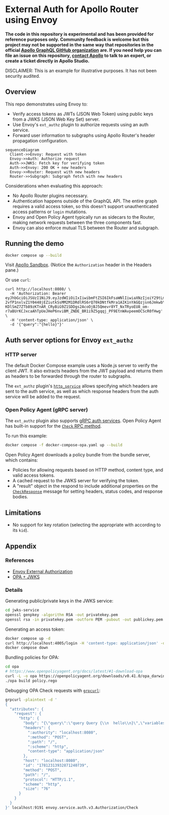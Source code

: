 # External Auth for Apollo Router using Envoy

**The code in this repository is experimental and has been provided for reference purposes only. Community feedback is welcome but this project may not be supported in the same way that repositories in the official [Apollo GraphQL GitHub organization](https://github.com/apollographql) are. If you need help you can file an issue on this repository, [contact Apollo](https://www.apollographql.com/contact-sales) to talk to an expert, or create a ticket directly in Apollo Studio.**

DISCLAIMER: This is an example for illustrative purposes. It has not been security audited.

## Overview

This repo demonstrates using Envoy to:

- Verify access tokens as JWTs (JSON Web Token) using public keys from a JWKS (JSON Web Key Set) server.
- Use Envoy's `ext_authz` plugin to authorize requests using an auth service.
- Forward user information to subgraphs using Apollo Router's header propagation configuration.

```mermaid
sequenceDiagram
  Client->>Envoy: Request with token
  Envoy->>Auth: Authorize request
  Auth->>JWKS: Fetch key for verifying token
  Auth->>Envoy: 200 OK + new headers
  Envoy->>Router: Request with new headers
  Router->>Subgraph: Subgraph fetch with new headers
```

Considerations when evaluating this approach:

- No Apollo Router plugins necessary.
- Authentication happens outside of the GraphQL API. The entire graph requires a valid access token, so this doesn't support unauthenticated access patterns or `login` mutations.
- Envoy and Open Policy Agent typically run as sidecars to the Router, making network requests between the three components fast.
- Envoy can also enforce mutual TLS between the Router and subgraph.

## Running the demo

```sh
docker compose up --build
```

Visit [Apollo Sandbox](https://studio.apollographql.com/sandbox/explorer?endpoint=http%3A%2F%2Flocalhost%3A8080%2F&explorerURLState=N4IgJg9gxgrgtgUwHYBcQC4QEcYIE4CeABAIq6FHAA6SRRAFggDZMQ0C%2BIANCIwIZh8AZwwhqIAIIwU9CHgCWALz4p5EJFQyaAQgj558RBAQBS9AEYBxKPIDy8kwGUAqooCSARgByDgJwA6YxNFMAB1Nzt5NwAPCIB3eXM4ADEUAC1HNwA2NwBrZKE%2BUK8mePk%2BAA0vdwArCHkATQAmXxQAGTgANQAWBtCPOKtnGErqsM6CMoaKzty3OsaW9q7e-sHLYenZos6YZud5NoBhEwAHaZI7GoBRJq8AFRJvABESRQBZRQBzITcVqCO2Xe9waL2cHmBrlsAAkAAz%2BLwAaQIAHZnABWbRfNLQvjJJBHWEAZjwWSJuXoiIQcRc0OeRKQRKyXwAHFk0iQAGYAfRIvi%2ByQ8OD4JGiQgabjw3QAtE0AG6cgAKHiQ0SYcrSHgasO63RZNzS8mkuUcQne7ya7w8zwASmAmDbHFk8CQUbDcs8vChObl3ng%2BB4JG5ESqGhJLG8akIkFkTHBcoMGnhQiQmopnGkIF8mtDTnwhNovNFrnAhI5oaF3OiYBVubDLLD3kw0oovDbua2%2BO8UNFOQgWRVfHhHPIhBIJE1EM9nG4IKFFYi0tc5SR0jaUdcYDA8PRFSZ3tLEc8mI44GkUWl7uYWb5FIj7kgJO2jjaCNp5JZfJrHM9nj8mhIUAQLYNTaCY6IkIgcp4CyDT3NyRb3K%2BEDXM4LLchAcDSngKJ8Nozh4IiJzRFAfASPQ9ynM4CAmNCCCKlkSByvI2jvNyaReM81zctoNoePIX7ol8WBYDU3KKskvjXCgSChBIcqnAgCBwLYRyOFANqwpy0JxF8micOwQA). (Notice the `Authorization` header in the Headers pane.)

Or use `curl`:

```
curl http://localhost:8080/ \
  -H 'Authorization: Bearer eyJhbGciOiJSUzI1NiJ9.eyJzdWIiOiIxIiwibmFtZSI6IkFsaWNlIiwiaXNzIjoiY29tLmV4YW1wbGUuaXNzdWVyIiwiYXVkIjoiY29tLmV4YW1wbGUuYXVkaWVuY2UiLCJpYXQiOjE2NTQ1NDQzMzgsImV4cCI6MTY1NDU1MTUzOH0.NKy7U5BgZHaFnC03r63khKewSUHD3n36g86ZQf_Q9gF1quaQxsYIr4-2vfP1nxlvZ1Y0448jEZiutkSsMM2M1DRdlRS6rQ70kDNtfkMra1AIK1nYAGQzjsn6JmkwbYrWQ2zUZog2HpasBNxEmsSHWzI5uX_0G0MlZzNR_zNaMtxfe8X9rSisAA2meDUIoWPKZEvQtZR7EuurhPJM-KDlSmZ7ZTb89zKTnAR_CRyBiG9Z1SDDgs2AcoOjBJ5Qmevr8YT_NxTRyoEU8_om-r7aBUrKCJxcaAhTpUeJHeP6nviBM_ZNDE_BR1i9Z5gqqj_PF9EtnWAvpeemOCScR0fHwg' \
  -H 'content-type: application/json' \
  -d '{"query":"{hello}"}'
```

## Auth server options for Envoy `ext_authz`

### HTTP server

The default Docker Compose example uses a Node.js server to verify the client JWT. It also extracts headers from the JWT payload and returns them as headers to be forwarded through the router to subgraphs.

The `ext_authz` plugin's [`http_service`][http_service] allows specifying which headers are sent to the auth service, as well as which response headers from the auth service will be added to the request.

[http_service]: https://github.com/envoyproxy/envoy/blob/c98dc9f7a3e8fd53000d622e05727f3503f2a135/api/envoy/extensions/filters/http/ext_authz/v3/ext_authz.proto#L210

### Open Policy Agent (gRPC server)

The `ext_authz` plugin also supports [gRPC auth services][grpc_service]. Open Policy Agent has built-in support for the [`Check` RPC method][check].

[grpc_service]: https://github.com/envoyproxy/envoy/blob/c98dc9f7a3e8fd53000d622e05727f3503f2a135/api/envoy/extensions/filters/http/ext_authz/v3/ext_authz.proto#L40
[check]: https://github.com/envoyproxy/envoy/blob/c98dc9f7a3e8fd53000d622e05727f3503f2a135/api/envoy/service/auth/v3/external_auth.proto#L33

To run this example:

```sh
docker compose -f docker-compose-opa.yaml up --build
```

Open Policy Agent downloads a policy bundle from the bundle server, which contains:

- Policies for allowing requests based on HTTP method, content type, and valid access tokens.
- A cached request to the JWKS server for verifying the token.
- A "result" object in the respond to include additional properties on the [`CheckResponse`][checkresponse] message for setting headers, status codes, and response bodies.

[checkresponse]: https://github.com/envoyproxy/envoy/blob/c98dc9f7a3e8fd53000d622e05727f3503f2a135/api/envoy/service/auth/v3/external_auth.proto#L118

## Limitations

- No support for key rotation (selecting the appropriate with according to its `kid`).

## Appendix

### References

- [Envoy External Authorization](https://www.envoyproxy.io/docs/envoy/latest/configuration/http/http_filters/ext_authz_filter)
- [OPA + JWKS](https://blog.styra.com/blog/integrating-identity-oauth2-and-openid-connect-in-open-policy-agent)

### Details

Generating public/private keys in the JWKS service:

```sh
cd jwks-service
openssl genpkey -algorithm RSA -out privatekey.pem
openssl rsa -in privatekey.pem -outform PEM -pubout -out publickey.pem
```

Generating an access token:

```sh
docker compose up -d
curl http://localhost:4005/login -H 'content-type: application/json' -d '{"sub": "1", "name": "Alice"}' | pbcopy
docker compose down
```

Bundling policies for OPA:

```sh
cd opa
# https://www.openpolicyagent.org/docs/latest/#1-download-opa
curl -L -o opa https://openpolicyagent.org/downloads/v0.41.0/opa_darwin_amd64
./opa build policy.rego
```

Debugging OPA Check requests with [`grpcurl`](https://github.com/fullstorydev/grpcurl):

```sh
grpcurl -plaintext -d '
{
  "attributes": {
    "request": {
      "http": {
        "body": "{\"query\":\"query Query {\\n  hello\\n}\",\"variables\":{},\"operationName\":\"Query\"}",
        "headers": {
          ":authority": "localhost:8080",
          ":method": "POST",
          ":path": "/",
          ":scheme": "http",
          "content-type": "application/json"
        },
        "host": "localhost:8080",
        "id": "17812313932871240739",
        "method": "POST",
        "path": "/",
        "protocol": "HTTP/1.1",
        "scheme": "http",
        "size": "76"
      }
    }
  }
}' localhost:9191 envoy.service.auth.v3.Authorization/Check
```
